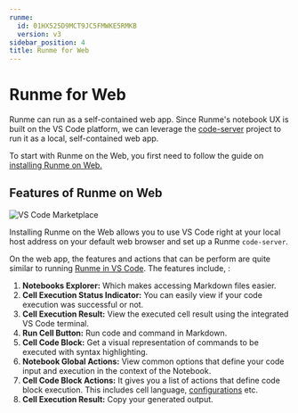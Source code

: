 ```yaml
---
runme:
  id: 01HX525D9MCT9JC5FMWKE5RMKB
  version: v3
sidebar_position: 4
title: Runme for Web
---
```


# Runme for Web

Runme can run as a self-contained web app. Since Runme's notebook UX is built on the VS Code platform, we can leverage the [code-server](https://github.com/coder/code-server) project to run it as a local, self-contained web app.

To start with Runme on the Web, you first need to follow the guide on [installing Runme on Web.](https://docs.runme.dev/installation/web)

## Features of Runme on Web

![VS Code Marketplace](../../static/img/installation-page/runme-for-vscode.png)

Installing Runme on the Web allows you to use VS Code right at your local host address on your default web browser and set up a Runme `code-server`.

On the web app, the features and actions that can be perform are quite similar to running [Runme in VS Code](https://docs.runme.dev/how-runme-works/vscode). The features include, :

1. **Notebooks Explorer:** Which makes accessing Markdown files easier.
2. **Cell Execution Status Indicator:** You can easily view if your code execution was successful or not.
3. **Cell Execution Result:** View the executed cell result using the integrated VS Code terminal.
4. **Run Cell Button:** Run code and command in Markdown.
5. **Cell Code Block:** Get a visual representation of commands to be executed with syntax highlighting.
6. **Notebook Global Actions:** View common options that define your code input and execution in the context of the Notebook.
7. **Cell Code Block Actions:** It gives you a list of actions that define code block execution. This includes cell language, [configurations](https://docs.runme.dev/configuration/) etc.
8. **Cell Execution Result:**  Copy your generated output.
